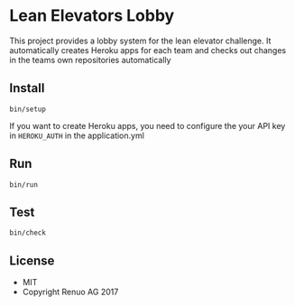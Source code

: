 # Lean Elevators Lobby

This project provides a lobby system for the lean elevator challenge.
It automatically creates Heroku apps for each team and checks out
changes in the teams own repositories automatically

## Install

    bin/setup

If you want to create Heroku apps, you need to configure the your API key
in `HEROKU_AUTH` in the application.yml

## Run

    bin/run

## Test

    bin/check

## License

* MIT
* Copyright Renuo AG 2017



